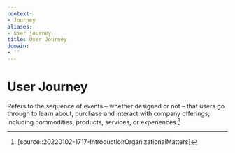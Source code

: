 ```yaml
---
context:
- Journey
aliases:
- user journey
title: User Journey
domain:
- ''
---
```


# User Journey

Refers to the sequence of events – whether designed or not – that users go through to learn about, purchase and interact with company offerings, including commodities, products, services, or experiences.[^1]

[^1]: [source::20220102-1717-IntroductionOrganizationalMatters]
